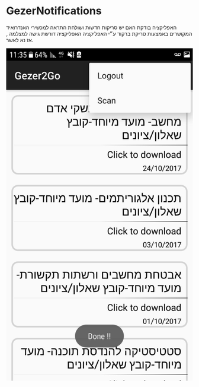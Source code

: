 # GezerNotifications
 
 האפליקציה בודקת האם יש סריקות חדשות ושולחת התראה למכשירי האנדרואיד המקושרים באמצעות סריקת ברקוד ע״י האפליקציה
 האפליקציה דורשת גישה למצלמה , אז נא לאשר.
 
 
 
 ![תמונה להמחשה](/images/image.jpeg)
